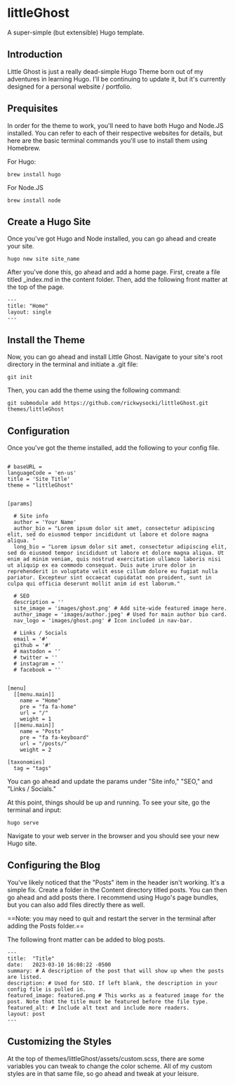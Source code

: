 # littleGhost
A super-simple (but extensible) Hugo template.

## Introduction

Little Ghost is just a really dead-simple Hugo Theme born out of my adventures in learning Hugo. I'll be continuing to update it, but it's currently designed for a personal website / portfolio.

## Prequisites

In order for the theme to work, you'll need to have both Hugo and Node.JS installed. You can refer to each of their respective websites for details, but here are the basic terminal commands you'll use to install them using Homebrew.

For Hugo:
```
brew install hugo
```

For Node.JS
```
brew install node
```

## Create a Hugo Site

Once you've got Hugo and Node installed, you can go ahead and create your site.

```
hugo new site site_name
```

After you've done this, go ahead and add a home page. First, create a file titled _index.md in the content folder. Then, add the following front matter at the top of the page.

```
---
title: "Home"
layout: single
---
```

## Install the Theme

Now, you can go ahead and install Little Ghost. Navigate to your site's root directory in the terminal and initiate a .git file:

```
git init

```

Then, you can add the theme using the following command:

```
git submodule add https://github.com/rickwysocki/littleGhost.git themes/littleGhost
```

## Configuration

Once you've got the theme installed, add the following to your config file.

```

# baseURL =
languageCode = 'en-us'
title = 'Site Title'
theme = "littleGhost"


[params]

  # Site info
  author = 'Your Name'
  author_bio = "Lorem ipsum dolor sit amet, consectetur adipiscing elit, sed do eiusmod tempor incididunt ut labore et dolore magna aliqua. "
  long_bio = "Lorem ipsum dolor sit amet, consectetur adipiscing elit, sed do eiusmod tempor incididunt ut labore et dolore magna aliqua. Ut enim ad minim veniam, quis nostrud exercitation ullamco laboris nisi ut aliquip ex ea commodo consequat. Duis aute irure dolor in reprehenderit in voluptate velit esse cillum dolore eu fugiat nulla pariatur. Excepteur sint occaecat cupidatat non proident, sunt in culpa qui officia deserunt mollit anim id est laborum."

  # SEO
  description = ''
  site_image = 'images/ghost.png' # Add site-wide featured image here.
  author_image = 'images/author.jpeg' # Used for main author bio card.
  nav_logo = 'images/ghost.png' # Icon included in nav-bar.

  # Links / Socials
  email = '#'
  github = '#'
  # mastodon = ''
  # twitter = ''
  # instagram = ''
  # facebook = ''


[menu]
  [[menu.main]]
    name = "Home"
    pre = "fa fa-home"
    url = "/"
    weight = 1
  [[menu.main]]
    name = "Posts"
    pre = "fa fa-keyboard"
    url = "/posts/"
    weight = 2

[taxonomies]
  tag = "tags"

```

You can go ahead and update the params under "Site info," "SEO," and "Links / Socials."

At this point, things should be up and running. To see your site, go the terminal and input:

```
hugo serve
```

Navigate to your web server in the browser and you should see your new Hugo site.

## Configuring the Blog

You've likely noticed that the "Posts" item in the header isn't working. It's a simple fix. Create a folder in the Content directory titled posts. You can then go ahead and add posts there. I recommend using Hugo's page bundles, but you can also add files directly there as well.

==Note: you may need to quit and restart the server in the terminal after adding the Posts folder.==

The following front matter can be added to blog posts.

```
---
title:  "Title"
date:   2023-03-10 16:08:22 -0500
summary: # A description of the post that will show up when the posts are listed.
description: # Used for SEO. If left blank, the description in your config file is pulled in.
featured_image: featured.png # This works as a featured image for the post. Note that the title must be featured before the file type.
featured_alt: # Include alt text and include more readers.
layout: post
---
```

## Customizing the Styles

At the top of themes/littleGhost/assets/custom.scss, there are some variables you can tweak to change the color scheme. All of my custom styles are in that same file, so go ahead and tweak at your leisure.
